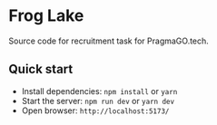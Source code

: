 # Frog Lake

Source code for recruitment task for PragmaGO.tech.

## Quick start

- Install dependencies: `npm install` or `yarn`
- Start the server: `npm run dev` or `yarn dev`
- Open browser: `http://localhost:5173/`
